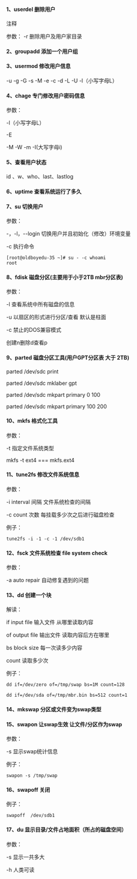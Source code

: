 #### 1、userdel 删除用户

注释

参数： -r 删除用户及用户家目录

#### 2、groupadd 添加一个用户组

#### 3、usermod 修改用户信息

   -u -g -G -s -M -e -c -d -L -U -l（小写字母L）

#### 4、chage 专门修改用户密码信息

参数：

-l（小写字母L）

-E 

-M -W -m -I\(大写字母i\)

#### 5、查看用户状态

id 、w、who、last、lastlog

#### 6、uptime 查看系统运行了多久

#### 7、su 切换用户

参数：

-，-l，--login 切换用户并且初始化（修改）环境变量

-c 执行命令

```
[root@oldboyedu-35 ~]# su - -c whoami
root
```

#### 8、fdisk 磁盘分区\(主要用于小于2TB mbr分区表\)

参数：

-l 查看系统中所有磁盘的信息

-u 以扇区的形式进行分区/查看 默认是柱面

-c 禁止的DOS兼容模式

创建n删除d查看p

#### 9、parted 磁盘分区工具\(用户GPT分区表 大于 2TB\)

parted /dev/sdc print

parted /dev/sdc mklaber gpt 

parted /dev/sdc mkpart primary 0 100

parted /dev/sdc mkpart primary 100 200

#### 10、mkfs 格式化工具

参数：

-t 指定文件系统类型

mkfs -t ext4  === mkfs.ext4

#### 11、tune2fs 修改文件系统信息

参数：

-i interval 间隔 文件系统检查的间隔

-c count 次数 每挂载多少次之后进行磁盘检查

例子：

```
tune2fs -i -1 -c -1 /dev/sdb1
```

#### 12、fsck 文件系统检查 file system check

参数：

-a auto repair 自动修复遇到的问题

#### 13、dd 创建一个块

解读：

if input file 输入文件 从哪里读取内容

of output file 输出文件 读取内容后方在哪里

bs block size 每一次读多少内容

count 读取多少次

例子：

```
dd if=/dev/zero of=/tmp/swap bs=1M count=128

dd if=/dev/sda of=/tmp/mbr.bin bs=512 count=1
```

#### 14、mkswap 分区或文件变为swap类型

#### 15、swapon 让swap生效 让文件/分区作为swap

参数：

-s 显示swap统计信息

例子：

```
swapon -s /tmp/swap
```

#### 16、swapoff 关闭

例子：

```
swapoff  /dev/sdb1
```

#### 17、du 显示目录/文件占地面积（所占的磁盘空间）

参数：

-s 显示一共多大

-h 人类可读



